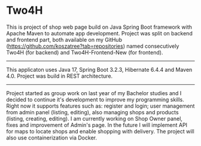 # Two4H

This is project of shop web page build on Java Spring Boot framework with Apache Maven to automate app development.
Project was split on backend and frontend part, both available on my GitHub (https://github.com/koszatree?tab=repositories) named consecutively Two4H (for backend) and Two4H-Frontend-New (for frontend).

***

This applicaton uses Java 17, Spring Boot 3.2.3, Hibernate 6.4.4 and Maven 4.0.
Project was build in REST architecture.

***

Project started as group work on last year of my Bachelor studies and I decided to continue it's development to improve my programming skills.
Right now it supports features such as: register and login; user management from admin panel (listing, editing), also managing shops and products (listing, creating, editing).
I am currently working on Shop Owner panel, fixes and improvement of Admin's page.
In the future I will implement API for maps to locate shops and enable shopping with delivery.
The project will also use containerization via Docker.
